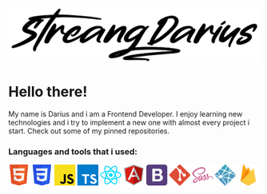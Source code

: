 
<div align="center"><img width="635px" heigth="129px" src="https://raw.githubusercontent.com/streangdarius/streangdarius/main/assets/name_signature.png"></div>

# Hello there!
  My name is Darius and i am a Frontend Developer. I enjoy learning new technologies and i try to implement a new one with almost every project i start. Check out some of my pinned repositories. 
  

### Languages and tools that i used:
<div align="left">
    
<img alt="HTML5" width="42px" height="42px" src="https://raw.githubusercontent.com/streangdarius/streangdarius/7da5f8fd4d14b5ab82cce65ddd947b08d8e580f1/assets/logos/html5.svg">
  
<img alt="CSS3" width="42px" height="42px" src="https://raw.githubusercontent.com/streangdarius/streangdarius/7da5f8fd4d14b5ab82cce65ddd947b08d8e580f1/assets/logos/css3.svg">
  
<img alt="JavaScript" width="42px" height="42px" src="https://raw.githubusercontent.com/streangdarius/streangdarius/07613e9f499c32d589acc94b69b8781ba9097964/assets/logos/javascript.svg">
  
<img alt="Typescript" width="42px" height="42px" src="https://raw.githubusercontent.com/streangdarius/streangdarius/7da5f8fd4d14b5ab82cce65ddd947b08d8e580f1/assets/logos/typescript.svg">
   
<img alt="React" width="42px" height="42px" src="https://raw.githubusercontent.com/streangdarius/streangdarius/07613e9f499c32d589acc94b69b8781ba9097964/assets/logos/react.svg">
  
<img alt="Angular" width="42px" height="42px" src="https://raw.githubusercontent.com/streangdarius/streangdarius/b691523d436abcd9bc5d411ccc1408b84782aa1e/assets/logos/angular.svg">
    
<img alt="Bootstrap" width="42px" height="42px" src="https://raw.githubusercontent.com/streangdarius/streangdarius/07613e9f499c32d589acc94b69b8781ba9097964/assets/logos/bootstrap.svg">
  
<img alt="GIT" width="42px" height="42px" src="https://raw.githubusercontent.com/streangdarius/streangdarius/07613e9f499c32d589acc94b69b8781ba9097964/assets/logos/git.svg">
  
<img alt="SASS" width="42px" height="42px" src="https://raw.githubusercontent.com/streangdarius/streangdarius/07613e9f499c32d589acc94b69b8781ba9097964/assets/logos/sass.svg">
  
<img alt="Netlify" width="42px" height="42px" src="https://raw.githubusercontent.com/streangdarius/streangdarius/7da5f8fd4d14b5ab82cce65ddd947b08d8e580f1/assets/logos/netlify.svg">
 
<img alt="Firebase" width="42px" height="42px" src="https://raw.githubusercontent.com/streangdarius/streangdarius/7da5f8fd4d14b5ab82cce65ddd947b08d8e580f1/assets/logos/firebase.svg">
  
</div>
